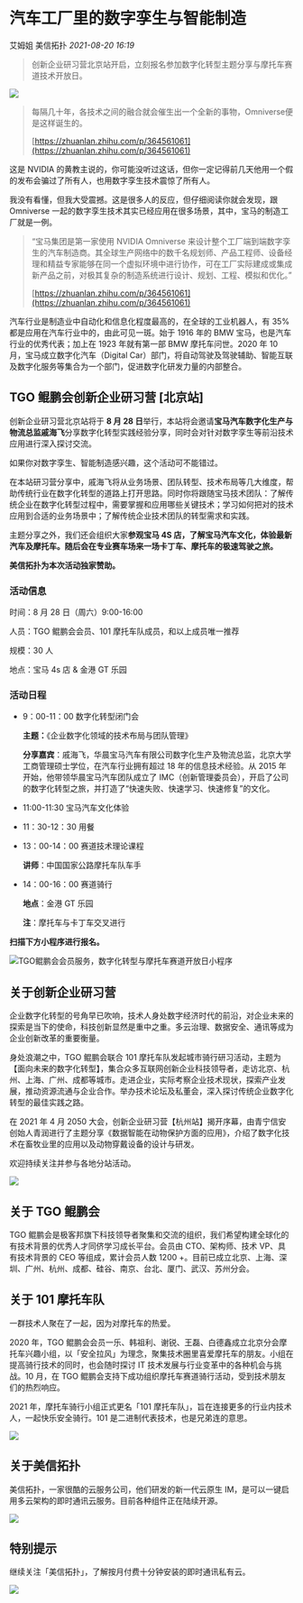 # 汽车工厂里的数字孪生与智能制造

艾姆姐 美信拓扑 _2021-08-20 16:19_

> 创新企业研习营北京站开启，立刻报名参加数字化转型主题分享与摩托车赛道技术开放日。

![](../../.gitbook/assets/articles/autogen-37c84b1b2a769b61883c1116052955fd657a631770000600d80b7c20c808b031.webp)

> 每隔几十年，各技术之间的融合就会催生出一个全新的事物，Omniverse便是这样诞生的。
>
> [https://zhuanlan.zhihu.com/p/364561061](https://zhuanlan.zhihu.com/p/364561061)

这是 NVIDIA 的黄教主说的，你可能没听过这话，但你一定记得前几天他用一个假的发布会骗过了所有人，也用数字孪生技术震惊了所有人。

我没有看懂，但我大受震撼。这是很多人的反应，但仔细阅读你就会发现，跟 Omniverse 一起的数字孪生技术其实已经应用在很多场景，其中，宝马的制造工厂就是一例。

> “宝马集团是第一家使用 NVIDIA Omniverse 来设计整个工厂端到端数字孪生的汽车制造商。其全球生产网络中的数千名规划师、产品工程师、设备经理和精益专家能够在同一个虚拟环境中进行协作，可在工厂实际建成或集成新产品之前，对极其复杂的制造系统进行设计、规划、工程、模拟和优化。”
>
> [https://zhuanlan.zhihu.com/p/364561061](https://zhuanlan.zhihu.com/p/364561061)

汽车行业是制造业中自动化和信息化程度最高的，在全球的工业机器人，有 35% 都是应用在汽车行业中的，由此可见一斑。始于 1916 年的 BMW 宝马，也是汽车行业的优秀代表；加上在 1923 年就有第一部 BMW 摩托车问世。2020 年 10 月，宝马成立数字化汽车（Digital Car）部门，将自动驾驶及驾驶辅助、智能互联及数字化服务等集合为一个部门，促进数字化研发力量的内部整合。

## TGO 鲲鹏会创新企业研习营 \[北京站]

创新企业研习营北京站将于 **8 月 28 日**举行，本站将会邀请**宝马汽车数字化生产与物流总监戚海飞**分享数字化转型实践经验分享，同时会对针对数字孪生等前沿技术应用进行深入探讨交流。

如果你对数字孪生、智能制造感兴趣，这个活动可不能错过。

在本站研习营分享中，戚海飞将从业务场景、团队转型、技术布局等几大维度，帮助传统行业在数字化转型的道路上打开思路。同时你将跟随宝马技术团队：了解传统企业在数字化转型过程中，需要掌握和应用哪些关键技术；学习如何把对的技术应用到合适的业务场景中；了解传统企业技术团队的转型需求和实践。

主题分享之外，我们还会组织大家**参观宝马 4S 店，了解宝马汽车文化，体验最新汽车及摩托车。随后会在专业赛车场来一场卡丁车、摩托车的极速驾驶之旅。**

**美信拓扑为本次活动独家赞助。**

### 活动信息

时间：8 月 28 日（周六）9:00-16:00

人员：TGO 鲲鹏会会员、101 摩托车队成员，和以上成员唯一推荐

规模：30 人

地点：宝马 4s 店 & 金港 GT 乐园

### 活动日程

*   9：00-11：00 数字化转型闭门会

    **主题：**《企业数字化领域的技术布局与团队管理》

    **分享嘉宾**：戚海飞，华晨宝马汽车有限公司数字化生产及物流总监，北京大学工商管理硕士学位，在汽车行业拥有超过 18 年的信息技术经验。从 2015 年开始，他带领华晨宝马汽车团队成立了 IMC（创新管理委员会），开启了公司的数字化转型之旅，并打造了“快速失败、快速学习、快速修复”的文化。
* 11:00-11:30 宝马汽车文化体验
* 11：30-12：30 用餐
*   13：00-14：00 赛道技术理论课程

    **讲师**：中国国家公路摩托车队车手
*   14：00-16：00 赛道骑行

    **地点**：金港 GT 乐园

    **注**：摩托车与卡丁车交叉进行

**扫描下方小程序进行报名。**

![TGO鲲鹏会会员服务，数字化转型与摩托车赛道开放日小程序](../../.gitbook/assets/articles/autogen-19be5dff5823d13a5138d8c421b4b71624a220f1e39fcd5e6518e33cda51a5df.jpeg)

## 关于创新企业研习营

企业数字化转型的号角早已吹响，技术人身处数字经济时代的前沿，对企业未来的探索是当下的使命，科技创新显然是重中之重。多云治理、数据安全、通讯等成为企业创新改革的重要衡量。

身处浪潮之中，TGO 鲲鹏会联合 101 摩托车队发起城市骑行研习活动，主题为【面向未来的数字化转型】，集合众多互联网创新企业科技领导者，走访北京、杭州、上海、广州、成都等城市。走进企业，实际考察企业技术现状，探索产业发展，推动资源流通与企业合作。举办技术论坛及私董会，深入探讨传统企业数字化转型的最佳实践之路。

在 2021 年 4 月 2050 大会，创新企业研习营【杭州站】揭开序幕，由青宁信安创始人青润进行了主题分享《数据智能在动物保护方面的应用》，介绍了数字化技术在畜牧业里的应用以及动物穿戴设备的设计与研发。

欢迎持续关注并参与各地分站活动。

![](../../.gitbook/assets/articles/autogen-6712116078ce8cb5ca8ed4a24c18ae19270e5ae4622c82c510aa07a6e7d612da.webp)

## 关于 TGO 鲲鹏会

TGO 鲲鹏会是极客邦旗下科技领导者聚集和交流的组织，我们希望构建全球化的有技术背景的优秀人才同侪学习成长平台。会员由 CTO、架构师、技术 VP、具有技术背景的 CEO 等组成，累计会员人数 1200 +。目前已成立北京、上海、深圳、广州、杭州、成都、硅谷、南京、台北、厦门、武汉、苏州分会。

## 关于 101 摩托车队

一群技术人聚在了一起，因为对摩托车的热爱。

2020 年，TGO 鲲鹏会会员一乐、韩祖利、谢锐、王磊、白德鑫成立北京分会摩托车兴趣小组，以「安全拉风」为理念，聚集技术圈里喜爱摩托车的朋友。小组在提高骑行技术的同时，也会随时探讨 IT 技术发展与行业变革中的各种机会与挑战。10 月，在 TGO 鲲鹏会支持下成功组织摩托车赛道骑行活动，受到技术朋友们的热烈响应。

2021 年，摩托车骑行小组正式更名「101 摩托车队」，旨在连接更多的行业内技术人，一起快乐安全骑行。101 是二进制代表技术，也是兄弟连的意思。

![](../../.gitbook/assets/articles/autogen-988813e2e022eb6864031837ab412ab4c486b8191a688d38c19ad89ef7011b0f.webp)

## 关于美信拓扑

美信拓扑，一家很酷的云服务公司，他们研发的新一代云原生 IM，是可以一键启用多云架构的即时通讯云服务。目前各种组件正在陆续开源。

![](../../.gitbook/assets/articles/autogen-d9fc86d9b55eb9d7259572ffef9d724acefde38c36fc08f2a368a57f2f36c224.webp)

## **特别提示**

继续关注「美信拓扑」，了解按月付费十分钟安装的即时通讯私有云。

![](../../.gitbook/assets/articles/autogen-9c1da9e4a9e37fe718184c6ceeb84a3401afabccc3269ff9a5bd7ef8b087462e.webp)
